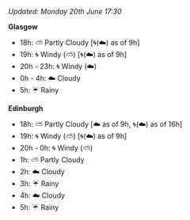 *Updated: Monday 20th June 17:30*

**Glasgow**

* 18h: :partly_sunny: Partly Cloudy [:cyclone:(:cloud:) as of 9h]
* 19h: :cyclone: Windy (:partly_sunny:) [:cyclone:(:cloud:) as of 9h]
* 20h - 23h: :cyclone: Windy (:cloud:)
* 0h - 4h: :cloud: Cloudy
* 5h: :umbrella: Rainy

**Edinburgh**

* 18h: :partly_sunny: Partly Cloudy [:cloud: as of 9h, :cyclone:(:cloud:) as of 16h]
* 19h: :cyclone: Windy (:partly_sunny:) [:cyclone:(:cloud:) as of 9h]
* 20h - 0h: :cyclone: Windy (:partly_sunny:)
* 1h: :partly_sunny: Partly Cloudy
* 2h: :cloud: Cloudy
* 3h: :umbrella: Rainy
* 4h: :cloud: Cloudy
* 5h: :umbrella: Rainy
